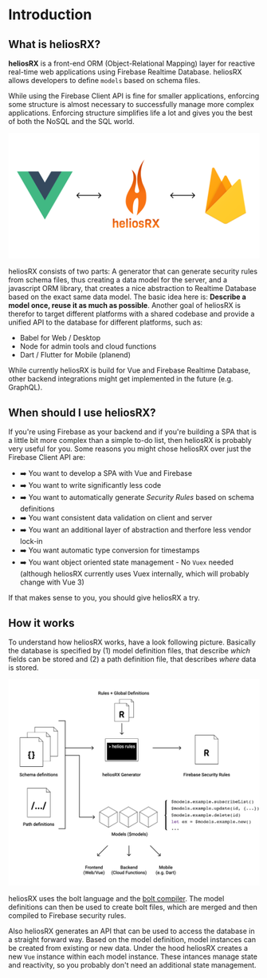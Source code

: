 # Introduction

## What is heliosRX?

**heliosRX** is a front-end ORM (Object-Relational Mapping) layer
for reactive real-time web applications using Firebase Realtime Database.
heliosRX allows developers to define `models` based on schema files.

<!--
Firebase Realtime Database is a managed NoSQL database hosted on
the Google Cloud infrastructure, that allows to save and retrieve data from a
JSON-like structure.
-->

While using the Firebase Client API is fine for smaller applications, enforcing
some structure is almost necessary to successfully manage more complex applications.
Enforcing structure simplifies life a lot and gives you the best of both
the NoSQL and the SQL world.
<!--
If ORM and NoSQL seems counter intuituve to you, read more [here](/guide/tutorial/08-relations).
-->

![heliosRX](./img/helios-rx.png)

heliosRX consists of two parts: A generator that can generate security rules
from schema files, thus creating a data model for the server, and a javascript
ORM library, that creates a nice abstraction to Realtime Database based on the
exact same data model. The basic idea here is: **Describe a model once, reuse
it as much as possible**. Another goal of heliosRX is therefor to target
different platforms with a shared codebase and provide a unified API to
the database for different platforms, such as:

- Babel for Web / Desktop
- Node for admin tools and cloud functions
- Dart / Flutter for Mobile (planend)

<!--
The generic API includes a description of the database including:

- Storage paths (refs)
- Schemata
- Input validation rules
-->

While currently heliosRX is build for Vue and Firebase Realtime Database,
other backend integrations might get implemented in the future (e.g. GraphQL).

## When should I use heliosRX?

If you're using Firebase as your backend and if you're building a SPA that
is a little bit more complex than a simple to-do list, then heliosRX is
probably very useful for you. Some reasons you might chose heliosRX over
just the Firebase Client API are:

- ➡️ You want to develop a SPA with Vue and Firebase
- ➡️ You want to write significantly less code
- ➡️ You want to automatically generate *Security Rules* based on schema definitions
- ➡️ You want consistent data validation on client and server
- ➡️ You want an additional layer of abstraction and therfore less vendor lock-in
- ➡️ You want automatic type conversion for timestamps
- ➡️ You want object oriented state management - No `Vuex` needed (although heliosRX currently uses Vuex internally, which will probably change with Vue 3)

If that makes sense to you, you should give heliosRX a try.

## How it works

To understand how heliosRX works, have a look following picture. Basically the
database is specified by (1) model definition files, that describe *which* fields
can be stored and (2) a path definition file, that describes *where* data is
stored.

![heliosRX](./img/overview.png)

heliosRX uses the bolt language and the [bolt compiler](https://github.com/FirebaseExtended/bolt). The model definitions can then be used to create bolt files, which are merged and
then compiled to Firebase security rules.

Also heliosRX generates an API that can be used to access the database in a straight
forward way. Based on the model definition, model instances can be created from
existing or new data. Under the hood heliosRX creates a new `Vue` instance within
each model instance. These intances manage state and reactivity, so you probably
don't need an additional state management.

<!--
TODO: Mention other similar libs
-->
